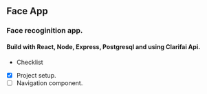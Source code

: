 ## Face App
### Face recoginition app.
#### Build with React, Node, Express, Postgresql  and using Clarifai Api.

* Checklist
* [x] Project setup.
* [ ] Navigation component.
